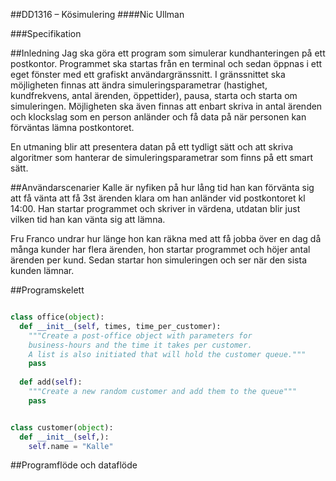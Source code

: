 ##DD1316 – Kösimulering
####Nic Ullman

###Specifikation

##Inledning
Jag ska göra ett program som simulerar kundhanteringen på ett postkontor. Programmet ska startas från en terminal 
och sedan öppnas i ett eget fönster med ett grafiskt användargränssnitt. I gränssnittet ska möjligheten finnas att 
ändra simuleringsparametrar (hastighet, kundfrekvens, antal ärenden, öppettider), pausa, starta och starta om simuleringen. 
Möjligheten ska även finnas att enbart skriva in antal ärenden och klockslag som en person anländer och få data 
på när personen kan förväntas lämna postkontoret.

En utmaning blir att presentera datan på ett tydligt sätt och att skriva algoritmer som hanterar de 
simuleringsparametrar som finns på ett smart sätt.

##Användarscenarier
Kalle är nyfiken på hur lång tid han kan förvänta sig att få vänta att få 3st ärenden klara om han anländer vid 
postkontoret kl 14:00. Han startar programmet och skriver in värdena, utdatan blir just vilken tid han kan vänta sig att lämna.

Fru Franco undrar hur länge hon kan räkna med att få jobba över en dag då många kunder har flera ärenden, 
hon startar programmet och höjer antal ärenden per kund. Sedan startar hon simuleringen och ser när den sista kunden lämnar.

##Programskelett
```python

class office(object):
  def __init__(self, times, time_per_customer):
    """Create a post-office object with parameters for 
    business-hours and the time it takes per customer.
    A list is also initiated that will hold the customer queue."""
    pass
    
  def add(self):
    """Create a new random customer and add them to the queue"""
    pass


class customer(object):
  def __init__(self,):
    self.name = "Kalle"


```

##Programflöde och dataflöde

